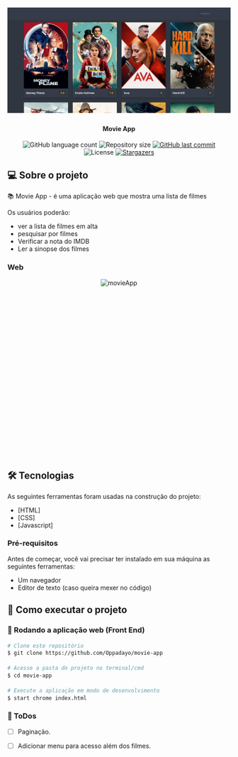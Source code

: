 <h1 align="center">
    <img alt="movieApp" title="#movieApp" src="./assets/hero.png" />
</h1>

<h4 align="center"> 
	Movie App
</h4>

<p align="center">
  <img alt="GitHub language count" src="https://img.shields.io/github/languages/count/Oppadayo/movie-app?color=%2304D361">

  <img alt="Repository size" src="https://img.shields.io/github/repo-size/Oppadayo/movie-app">	
  
  <a href="https://github.com/Oppadayo/movie-app/commits/master">
    <img alt="GitHub last commit" src="https://img.shields.io/github/last-commit/Oppadayo/movie-app">
  </a>

  <img alt="License" src="https://img.shields.io/badge/license-MIT-brightgreen">
   <a href="https://github.com/Oppadayo/movie-app/stargazers">
    <img alt="Stargazers" src="https://img.shields.io/github/stars/Oppadayo/movie-app?style=social">
  </a>
</p>


## 💻 Sobre o projeto

📚 Movie App - é uma aplicação web que mostra uma lista de filmes

Os usuários poderão:
- ver a lista de filmes em alta
- pesquisar por filmes 
- Verificar a nota do IMDB
- Ler a sinopse dos filmes


### Web

<p align="center" style="display: flex; align-items: flex-start; justify-content: center;">
  <img alt="movieApp" title="#movieApp" src="./assets/movie-app.gif" height="400px">

  
</p>

## 🛠 Tecnologias

As seguintes ferramentas foram usadas na construção do projeto:

- [HTML]
- [CSS]
- [Javascript]

### Pré-requisitos

Antes de começar, você vai precisar ter instalado em sua máquina as seguintes ferramentas:
- Um navegador
- Editor de texto (caso queira mexer no código)


## 🚀 Como executar o projeto

### 🧭 Rodando a aplicação web (Front End)

```bash
# Clone este repositório
$ git clone https://github.com/Oppadayo/movie-app

# Acesse a pasta do projeto no terminal/cmd
$ cd movie-app

# Execute a aplicação em modo de desenvolvimento
$ start chrome index.html
```

### 📝 ToDos
- [ ] Paginação.
- [ ] Adicionar menu para acesso além dos filmes.

